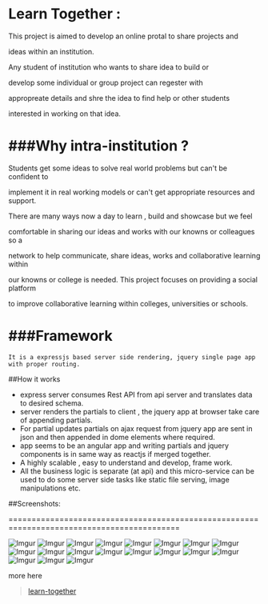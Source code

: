 Learn Together :
======================================================================
This project is aimed to develop an online protal to share projects and

ideas within an institution. 

Any student of institution who wants to share idea to build or

develop some individual or group project can regester with

appropreate details and shre the idea to find help or other students

interested in working on that idea.


###Why intra-institution ?
======================================================================

Students get some ideas to solve real world problems but can't be confident to

implement it in real working models or can't get appropriate resources and support.

There are many ways now a day to learn , build and showcase but we feel

comfortable in sharing our ideas and works with our knowns or colleagues so a

network to help communicate, share ideas, works and collaborative learning within

our knowns or college is needed. This project focuses on providing a social platform

to improve collaborative learning within colleges, universities or schools.




###Framework
==========================================================================

`It is a expressjs based server side rendering, jquery single page app with proper routing.`

##How it works 

  * express server consumes Rest API from api server and translates data to desired schema.
  * server renders the partials to client , the jquery app at browser take care of appending partials.
  * For partial updates partials on ajax request from jquery app are sent in json and then appended in dome elements where required.
  * app seems to be an angular app and writing partials and jquery components is in same way as reactjs if merged together.
  * A highly scalable , easy to understand and develop, frame work.
  * All the business logic is separate (at api) and this micro-service can be used to do some server side tasks like static file serving, image manipulations etc.





##Screenshots:

===========================================================================================

![Imgur](http://i.imgur.com/OXSpu5F.png)
![Imgur](http://i.imgur.com/9JGmY8J.png)
![Imgur](http://i.imgur.com/5QGs990.png)
![Imgur](http://i.imgur.com/G8dbsnw.png)
![Imgur](http://i.imgur.com/RaImWjd.png)
![Imgur](http://i.imgur.com/4h65HAq.png)
![Imgur](http://i.imgur.com/eapsFyk.png)
![Imgur](http://i.imgur.com/NO4kpdx.png)
![Imgur](http://i.imgur.com/dC3l2qQ.png)
![Imgur](http://i.imgur.com/P4p2VmF.png)
![Imgur](http://i.imgur.com/ovDJJBG.png)
![Imgur](http://i.imgur.com/zVX5y1e.png)
![Imgur](http://i.imgur.com/KWVg74E.png)
![Imgur](http://i.imgur.com/zXVV8ip.png)
![Imgur](http://i.imgur.com/k3nvoT1.png)
![Imgur](http://i.imgur.com/RsaRoZR.png)
![Imgur](http://i.imgur.com/HWIBgVE.png)
![Imgur](http://i.imgur.com/TaUI7e5.png)
![Imgur](http://i.imgur.com/KnRbtCo.png)


more here

<blockquote class="imgur-embed-pub" lang="en" data-id="a/O7Dhq"><a href="//imgur.com/a/O7Dhq">learn-together</a></blockquote><script async src="//s.imgur.com/min/embed.js" charset="utf-8"></script>

